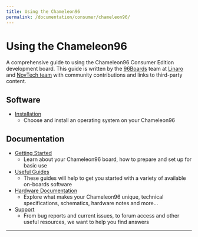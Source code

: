 ```yaml
---
title: Using the Chameleon96
permalink: /documentation/consumer/chameleon96/
---
```

# Using the Chameleon96

A comprehensive guide to using the Chameleon96 Consumer Edition development board. This guide is written by the [96Boards](https://www.96boards.org) team at [Linaro](http://www.linaro.org) and [NovTech team](https://www.novtech.com) with community contributions and links to third-party content.

## Software

- [Installation](installation/README.md)
   - Choose and install an operating system on your Chameleon96

## Documentation

- [Getting Started](getting-started/README.md)
   - Learn about your Chameleon96 board, how to prepare and set up for basic use
- [Useful Guides](guides/README.md)
   - These guides will help to get you started with a variety of available on-boards software
- [Hardware Documentation](hardware-docs/README.md)
   - Explore what makes your Chameleon96 unique, technical specifications, schematics, hardware notes and more...
- [Support](support/README.md)
   - From bug reports and current issues, to forum access and other useful resources, we want to help you find answers

***
